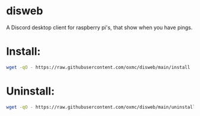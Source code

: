 # disweb

A Discord desktop client for raspberry pi's, that show when you have pings.

# Install:

```sh
wget -qO - https://raw.githubusercontent.com/oxmc/disweb/main/install | bash
```

# Uninstall:

```sh
wget -qO - https://raw.githubusercontent.com/oxmc/disweb/main/uninstall | bash
```
